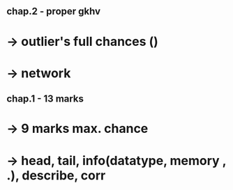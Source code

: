 ## chap.2 - proper gkhv
# -> outlier's full chances ()
# -> network

## chap.1 - 13 marks
# -> 9 marks max. chance
# -> head, tail, info(datatype, memory , .), describe, corr


